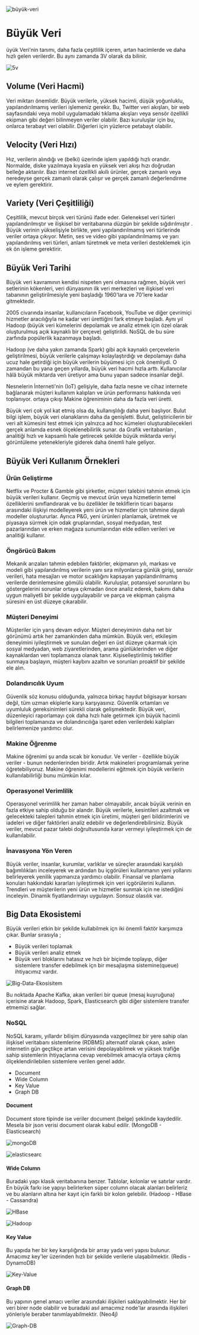 ![büyük-veri](https://github.com/Teknoloji-Filozofu/Big_Data/blob/main/_media/b%C3%BCy%C3%BCk-veri.png)
# Büyük Veri

üyük Veri'nin tanımı, daha fazla çeşitlilik içeren, artan hacimlerde ve daha hızlı gelen verilerdir. Bu aynı zamanda 3V olarak da bilinir.

![5v](https://github.com/Teknoloji-Filozofu/Big_Data/blob/main/_media/5v.png)
## Volume (Veri Hacmi)
Veri miktarı önemlidir. Büyük verilerle, yüksek hacimli, düşük yoğunluklu, yapılandırılmamış verileri işlemeniz gerekir. Bu, Twitter veri akışları, bir web sayfasındaki veya mobil uygulamadaki tıklama akışları veya sensör özellikli ekipman gibi değeri bilinmeyen veriler olabilir. Bazı kuruluşlar için bu, onlarca terabayt veri olabilir. Diğerleri için yüzlerce petabayt olabilir.
## Velocity (Veri Hızı)
Hız, verilerin alındığı ve (belki) üzerinde işlem yapıldığı hızlı orandır. Normalde, diske yazılmaya kıyasla en yüksek veri akışı hızı doğrudan belleğe aktarılır. Bazı internet özellikli akıllı ürünler, gerçek zamanlı veya neredeyse gerçek zamanlı olarak çalışır ve gerçek zamanlı değerlendirme ve eylem gerektirir.
## Variety (Veri Çeşitliliği)
Çeşitlilik, mevcut birçok veri türünü ifade eder. Geleneksel veri türleri yapılandırılmıştır ve ilişkisel bir veritabanına düzgün bir şekilde sığdırılmıştır . Büyük verinin yükselişiyle birlikte, yeni yapılandırılmamış veri türlerinde veriler ortaya çıkıyor. Metin, ses ve video gibi yapılandırılmamış ve yarı yapılandırılmış veri türleri, anlam türetmek ve meta verileri desteklemek için ek ön işleme gerektirir.

## Büyük Veri Tarihi

Büyük veri kavramının kendisi nispeten yeni olmasına rağmen, büyük veri setlerinin kökenleri, veri dünyasının ilk veri merkezleri ve ilişkisel veri tabanının geliştirilmesiyle yeni başladığı 1960'lara ve 70'lere kadar gitmektedir.

2005 civarında insanlar, kullanıcıların Facebook, YouTube ve diğer çevrimiçi hizmetler aracılığıyla ne kadar veri ürettiğini fark etmeye başladı. Aynı yıl Hadoop (büyük veri kümelerini depolamak ve analiz etmek için özel olarak oluşturulmuş açık kaynaklı bir çerçeve) geliştirildi. NoSQL de bu süre zarfında popülerlik kazanmaya başladı.

Hadoop (ve daha yakın zamanda Spark) gibi açık kaynaklı çerçevelerin geliştirilmesi, büyük verilerle çalışmayı kolaylaştırdığı ve depolamayı daha ucuz hale getirdiği için büyük verilerin büyümesi için çok önemliydi. O zamandan bu yana geçen yıllarda, büyük veri hacmi hızla arttı. Kullanıcılar hâlâ büyük miktarda veri üretiyor ama bunu yapan sadece insanlar değil.

Nesnelerin İnterneti'nin (IoT) gelişiyle, daha fazla nesne ve cihaz internete bağlanarak müşteri kullanım kalıpları ve ürün performansı hakkında veri toplanıyor. ortaya çıkışı Makine öğreniminin daha da fazla veri üretti.

Büyük veri çok yol kat etmiş olsa da, kullanışlılığı daha yeni başlıyor. Bulut bilgi işlem, büyük veri olanaklarını daha da genişletti. Bulut, geliştiricilerin bir veri alt kümesini test etmek için yalnızca ad hoc kümeleri oluşturabilecekleri gerçek anlamda esnek ölçeklenebilirlik sunar. da Grafik veritabanları , analitiği hızlı ve kapsamlı hale getirecek şekilde büyük miktarda veriyi görüntüleme yetenekleriyle giderek daha önemli hale geliyor.

## Büyük Veri Kullanım Örnekleri 
### Ürün Geliştirme 
Netflix ve Procter & Gamble gibi şirketler, müşteri talebini tahmin etmek için büyük verileri kullanır. Geçmiş ve mevcut ürün veya hizmetlerin temel özelliklerini sınıflandırarak ve bu özellikler ile tekliflerin ticari başarısı arasındaki ilişkiyi modelleyerek yeni ürün ve hizmetler için tahmine dayalı modeller oluştururlar. Ayrıca P&G, yeni ürünleri planlamak, üretmek ve piyasaya sürmek için odak gruplarından, sosyal medyadan, test pazarlarından ve erken mağaza sunumlarından elde edilen verileri ve analitiği kullanır.

### Öngörücü Bakım
Mekanik arızaları tahmin edebilen faktörler, ekipmanın yılı, markası ve modeli gibi yapılandırılmış verilerin yanı sıra milyonlarca günlük girişi, sensör verileri, hata mesajları ve motor sıcaklığını kapsayan yapılandırılmamış verilerde derinlemesine gömülü olabilir. Kuruluşlar, potansiyel sorunların bu göstergelerini sorunlar ortaya çıkmadan önce analiz ederek, bakımı daha uygun maliyetli bir şekilde uygulayabilir ve parça ve ekipman çalışma süresini en üst düzeye çıkarabilir.

### Müşteri Deneyimi
Müşteriler için yarış devam ediyor. Müşteri deneyiminin daha net bir görünümü artık her zamankinden daha mümkün. Büyük veri, etkileşim deneyimini iyileştirmek ve sunulan değeri en üst düzeye çıkarmak için sosyal medyadan, web ziyaretlerinden, arama günlüklerinden ve diğer kaynaklardan veri toplamanıza olanak tanır. Kişiselleştirilmiş teklifler sunmaya başlayın, müşteri kaybını azaltın ve sorunları proaktif bir şekilde ele alın.

### Dolandırıcılık Uyum
Güvenlik söz konusu olduğunda, yalnızca birkaç haydut bilgisayar korsanı değil, tüm uzman ekiplerle karşı karşıyasınız. Güvenlik ortamları ve uyumluluk gereksinimleri sürekli olarak gelişmektedir. Büyük veri, düzenleyici raporlamayı çok daha hızlı hale getirmek için büyük hacimli bilgileri toplamanıza ve dolandırıcılığa işaret eden verilerdeki kalıpları belirlemenize yardımcı olur.

### Makine Öğrenme 
Makine öğrenimi şu anda sıcak bir konudur. Ve veriler - özellikle büyük veriler - bunun nedenlerinden biridir. Artık makineleri programlamak yerine öğretebiliyoruz. Makine öğrenimi modellerini eğitmek için büyük verilerin kullanılabilirliği bunu mümkün kılar.
### Operasyonel Verimlilik
Operasyonel verimlilik her zaman haber olmayabilir, ancak büyük verinin en fazla etkiye sahip olduğu bir alandır. Büyük verilerle, kesintileri azaltmak ve gelecekteki talepleri tahmin etmek için üretimi, müşteri geri bildirimlerini ve iadeleri ve diğer faktörleri analiz edebilir ve değerlendirebilirsiniz. Büyük veriler, mevcut pazar talebi doğrultusunda karar vermeyi iyileştirmek için de kullanılabilir.
### İnavasyona Yön Veren
Büyük veriler, insanlar, kurumlar, varlıklar ve süreçler arasındaki karşılıklı bağımlılıkları inceleyerek ve ardından bu içgörüleri kullanmanın yeni yollarını belirleyerek yenilik yapmanıza yardımcı olabilir. Finansal ve planlama konuları hakkındaki kararları iyileştirmek için veri içgörülerini kullanın. Trendleri ve müşterilerin yeni ürün ve hizmetler sunmak için ne istediğini inceleyin. Dinamik fiyatlandırmayı uygulayın. Sonsuz olasılık var.

## Big Data Ekosistemi 
Büyük verileri etkin bir şekilde kullabilmek içn iki önemli faktör karşımıza çıkar. Bunlar sırasıyla ;

- Büyük verileri toplamak
- Büyük verileri analiz etmek 
- Büyük veri bloklarını hatasız ve hızlı bir biçimde toplayıp, diğer sistemlere transfer edebilmek içn bir mesajlaşma sistemine(queue) ihtiyacımız vardır.

![Big-Data-Ekosisitem](https://github.com/Teknoloji-Filozofu/Big_Data/blob/main/_media/Big-Data-Ekosistem.PNG)

Bu noktada Apache Kafka, akan verileri bir queue (mesaj kuyruğuna) içerisine atarak Hadoop, Spark, Elasticsearch gibi diğer sistemlere transfer etmemizi sağlar.

### NoSQL
NoSQL karamı, yıllardır bilişim dünyasında vazgeçilmez bir yere sahip olan ilişkisel veritabanı sistemlerine (RDBMS) alternatif olarak çıkan, aslen internetin gün geçtikçe artan verisini depolayabilmek ve yüksek trafiğe sahip sistemlerin ihtiyaçlarına cevap verebilmek amacıyla ortaya çıkmış ölçeklendirilebilen sistemlere verilen genel addır.

- Document 
- Wide Column 
- Key Value
- Graph DB

#### Document 
Document store tipinde ise veriler document (belge) şeklinde kaydedilir. Mesela bir json verisi document olarak kabul edilir.  (MongoDB - Elasticsearch)

![mongoDB](https://github.com/Teknoloji-Filozofu/Big_Data/blob/main/_media/mongoDB.PNG)

![elasticsearc](https://github.com/Teknoloji-Filozofu/Big_Data/blob/main/_media/elasticsearch.PNG)

#### Wide Column
Buradaki yapı klasik veritabanına benzer. Tablolar, kolonlar ve satırlar vardır. En büyük farkı ise yapıyı belirlerken süper column olacak alanları belirleriz ve bu alanların altına her kayıt için farklı bir kolon gelebilir.  (Hadoop - HBase - Cassandra)

![HBase](https://github.com/Teknoloji-Filozofu/Big_Data/blob/main/_media/HBase.PNG)

![Hadoop](https://github.com/Teknoloji-Filozofu/Big_Data/blob/main/_media/Hadoop.PNG)

#### Key Value
Bu yapıda her bir key karşılığında bir array yada veri yapısı bulunur. Amacımız key'ler üzerinden hızlı bir şekilde verilerie ulaşabilmektir. (Redis - DynamoDB)

![Key-Value](https://github.com/Teknoloji-Filozofu/Big_Data/blob/main/_media/Key-Value.PNG)

#### Graph DB
Bu yapının genel amacı veriler arasındaki ilişkileri saklayabilmektir. Her bir veri birer node olabilir ve buradaki  asıl amacımız node'lar arasında ilişkileri yönleriyle beraber  tanımlayabilmektir. (Neo4j)

![Graph-DB](https://github.com/Teknoloji-Filozofu/Big_Data/blob/main/_media/Graph-DB.PNG)
